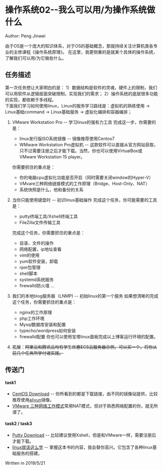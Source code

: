 # 操作系统02--我么可以用/为操作系统做什么

Author: Peng Jinwei

由于OS是一个庞大的知识体系，对于OS的基础概念，那就持续关注计算机类各专业的主修课程《操作系统原理》。
在这里，我更侧重的是就某个具体的操作系统，了解我们可以用/为它做些什么。

## 任务描述

第一次任务想让大家明白的是：
1）数据结构是软件的灵魂，硬件上的限制，我们可以用软件从逻辑层面突破限制，实现我们的需求；
2）操作系统的底层很多功能的实现，都依赖于多线程。  
下面我们学习如何使用linux，Linux的服务学习路线是：虚拟机的熟练使用 -> Linux基础command -> Linux基础服务 -> 虚拟化编排和容器编排；

1. VMware Workstation Pro -- 学习linux的强有力工具
    完成这一步，你需要的是：
    + linux发行版ISO系统镜像 -- 镜像推荐使用Centos7
    + WMware Workstation Pro虚拟机 -- 这款软件可以直接从官方网站获取，只不过需要注册之后才能下载。当然，你也可以使用VirtualBox或VMware Workstation 15 player。

    你需要抓住的重点是：
    + 你的电脑cpu虚拟化功能是否开启（同时需要关闭window的Hyper-V）
    + VMvare三种网络链接模式的工作原理（Bridge、Host-Only、NAT）
    + 系统快照是什么，他和备份的关系

2. 当你只能使用键盘时 -- 初识linux基础操作
    完成这个任务，你可能需要的工具是：
    + putty终端工具/Xshell终端工具
    + FileZilla文件传输工具

    完成这个任务，你需要抓住的重点是：
    + 目录、文件的操作
    + 网络配置，ip地址查看
    + vim的使用
    + yum软件安装，卸载
    + rpm包管理
    + shell脚本
    + systemd系统服务
    + firewalld防火墙
    ...

3. 我们的本地blog服务器（LNMP) -- 初始linux的第一个服务
如果想清晰的完成这个任务，你需要抓住的重点是：
    + nginx的工作原理
    + php工作环境
    + Mysql数据库安装和配置
    + typecho/wordpress如何安装
    + firewalld配置
你也可以使用宝塔linux面板完成以上博客运行环境的配置。

4. 拓展：<del>阿里云和腾讯云均有学生优惠ECS云服务器示例，可以买一个，将你从前几个任务所学付诸实践。</del>

## 传送门

#### task1

+ [CentOS Download](http://isoredirect.centos.org/centos/7/isos/x86_64/CentOS-7-x86_64-DVD-1810.iso
) -- 你所看到的都是下载链接，由不同的镜像站提供，比较推荐使用[aliyun](http://mirrors.aliyun.com/centos/7.6.1810/isos/x86_64/CentOS-7-x86_64-DVD-1810.iso
)镜像。
+ [VMware 三种网络工作模式](http://note.youdao.com/noteshare?id=46dc05029d659c51e02c7c69601ca6d6&sub=26F7EB9BA4F241E0AE72420983AEF8B3)常用NAT模式，但对于熟悉网络配置的你，就无所谓了。

#### task2 / task3

+ [Putty Download](https://www.chiark.greenend.org.uk/~sgtatham/putty/latest.html) -- 比较建议使用Xshell，但是和VMware一样，需要注册后才能下载。
+ [linux就该这么学](https://www.linuxprobe.com) -- 掌握这本书的内容，我会替你高兴。它包含了各种linux基础服务的搭建。

Written in 2019/5/21